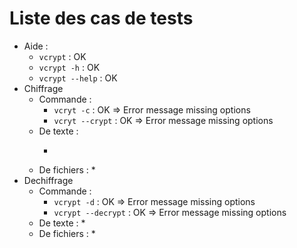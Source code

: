 # Liste des cas de tests

* Aide :
    * ``vcrypt`` : OK
    * ``vcrypt -h`` :  OK
    * ``vcrypt --help`` :  OK
* Chiffrage
    * Commande :
        * ``vcryt -c`` : OK => Error message missing options
        * ``vcryt --crypt`` : OK => Error message missing options
    * De texte :
        * ````
    * De fichiers :
        *
* Dechiffrage
    * Commande :
        * ``vcrypt -d`` : OK => Error message missing options
        * ``vcrypt --decrypt`` : OK => Error message missing options
    * De texte :
        *
    * De fichiers :
        *